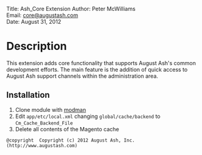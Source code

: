Title:  Ash_Core Extension
Author: Peter McWilliams  
Email:  core@augustash.com  
Date:   August 31, 2012  

# Description

This extension adds core functionality that supports August Ash's common 
development efforts. The main feature is the addition of quick access to August
Ash support channels within the administration area.

Installation
------------

1. Clone module with [modman](https://github.com/colinmollenhour/modman)
2. Edit `app/etc/local.xml` changing `global/cache/backend` to `Cm_Cache_Backend_File`
3. Delete all contents of the Magento cache

```
@copyright  Copyright (c) 2012 August Ash, Inc. (http://www.augustash.com)
```
